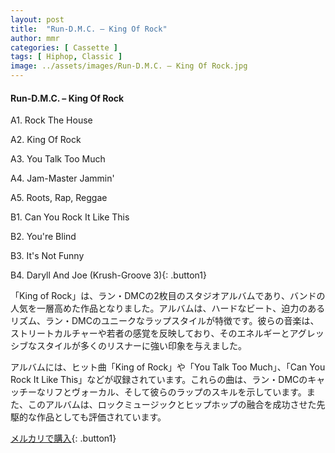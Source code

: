 ```yaml
---
layout: post
title:  "Run-D.M.C. – King Of Rock"
author: mmr
categories: [ Cassette ]
tags: [ Hiphop, Classic ]
image: ../assets/images/Run-D.M.C. – King Of Rock.jpg
---
```


#### Run-D.M.C. – King Of Rock

A1. Rock The House

A2. King Of Rock

A3. You Talk Too Much

A4. Jam-Master Jammin'

A5. Roots, Rap, Reggae

B1. Can You Rock It Like This

B2. You're Blind

B3. It's Not Funny

B4. Daryll And Joe (Krush-Groove 3){: .button1}

「King of Rock」は、ラン・DMCの2枚目のスタジオアルバムであり、バンドの人気を一層高めた作品となりました。アルバムは、ハードなビート、迫力のあるリズム、ラン・DMCのユニークなラップスタイルが特徴です。彼らの音楽は、ストリートカルチャーや若者の感覚を反映しており、そのエネルギーとアグレッシブなスタイルが多くのリスナーに強い印象を与えました。

アルバムには、ヒット曲「King of Rock」や「You Talk Too Much」、「Can You Rock It Like This」などが収録されています。これらの曲は、ラン・DMCのキャッチーなリフとヴォーカル、そして彼らのラップのスキルを示しています。また、このアルバムは、ロックミュージックとヒップホップの融合を成功させた先駆的な作品としても評価されています。

[メルカリで購入](https://jp.mercari.com/item/m37727986910){: .button1}

